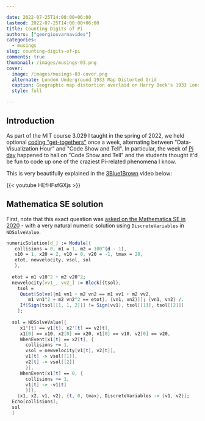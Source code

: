```yaml
---

date: 2022-07-25T14:00:00+06:00
lastmod: 2022-07-25T14:00:00+06:00
title: Counting Digits of Pi
authors: ["georgiosvarnavides"]
categories:
  - musings
slug: counting-digits-of-pi
comments: true
thumbnail: /images/musings-03.png
cover:
  image: /images/musings-03-cover.png
  alternate: London Underground 1933 Map Distorted Grid
  caption: Geographic map distortion overlaid on Harry Beck's 1933 London underground map  (see [[1]](https://community.wolfram.com/groups/-/m/t/2178322))
  style: full

---
```


## Introduction

As part of the MIT course 3.029 I taught in the spring of 2022, we held optional [coding "get-togethers"](https://dmse-mit.github.io/3029/docs/intro#want-more) once a week, alternating between "Data-Visualization Hour" and "Code Show and Tell".
In particular, the week of [Pi day](https://en.wikipedia.org/wiki/Pi_Day) happened to hall on "Code Show and Tell" and the students thought it'd be fun to code up one of the craziest Pi-related phenomena I know.

This is very beautifully explained in the [3Blue1Brown](https://www.youtube.com/c/3blue1brown) video below:

{{< youtube HEfHFsfGXjs >}}

## Mathematica SE solution

First, note that this exact question was [asked on the Mathematica SE in 2020](https://mathematica.stackexchange.com/questions/230170/perpectly-elastic-collision-pi-model) - with a very natural numeric solution using `DiscreteVariables` in `NDSolveValue`.

``` mathematica {style=friendly}
numericSolution[d_] := Module[{
   collisions = 0, m1 = 1, m2 = 100^(d - 1),
   x10 = 1, x20 = 2, v10 = 0, v20 = -1, tmax = 20,
   etot, newvelocity, vsol, sol
   },
  
  etot = m1 v10^2 + m2 v20^2;
  newvelocity[vv1_, vv2_] := Block[{tsol},
    tsol = 
     Quiet[Solve[{m1 vn1 + m2 vn2 == m1 vv1 + m2 vv2, 
        m1 vn1^2 + m2 vn2^2 == etot}, {vn1, vn2}]]; {vn1, vn2} /. 
     If[Sign[tsol[[1, 1, 2]]] != Sign[vv1], tsol[[1]], tsol[[2]]]
    ];
  
  sol = NDSolveValue[{
     x1'[t] == v1[t], x2'[t] == v2[t],
     x1[0] == x10, x2[0] == x20, v1[0] == v10, v2[0] == v20,
     WhenEvent[x1[t] == x2[t], {
       collisions += 1,
       vsol = newvelocity[v1[t], v2[t]],
       v1[t] -> vsol[[1]],
       v2[t] -> vsol[[2]]
       }],
     WhenEvent[x1[t] == 0, {
       collisions += 1,
       v1[t] -> -v1[t]
       }]},
    {x1, x2, v1, v2}, {t, 0, tmax}, DiscreteVariables -> {v1, v2}];
  Echo[collisions];
  sol
  ]
```
